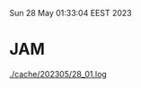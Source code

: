 Sun 28 May 01:33:04 EEST 2023
# JAM
<a href='./cache/202305/28_01.log'>./cache/202305/28_01.log</a>

